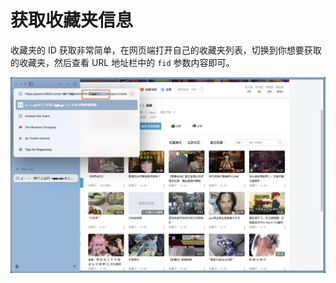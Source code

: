 # 获取收藏夹信息

收藏夹的 ID 获取非常简单，在网页端打开自己的收藏夹列表，切换到你想要获取的收藏夹，然后查看 URL 地址栏中的 `fid` 参数内容即可。

![image](./assets/favorite.webp)